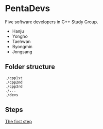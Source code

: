 # PentaDevs
Five software developers in C++ Study Group.  
- Hanju
- Yongho
- Taehwan
- Byongmin
- Jongsang


## Folder structure

```
./cpp1st
./cpp2nd
./cpp3rd
./...
./devs
```

## Steps
[The first step](cpp1st/README.md)
